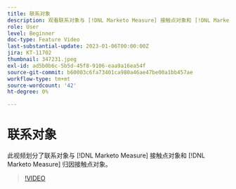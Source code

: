```yaml
---
title: 联系对象
description: 观看联系对象与 [!DNL Marketo Measure] 接触点对象和 [!DNL Marketo Measure] 归因接触点对象。
role: User
level: Beginner
doc-type: Feature Video
last-substantial-update: 2023-01-06T00:00:00Z
jira: KT-11702
thumbnail: 347231.jpeg
exl-id: ad5b0b6c-5b5d-45f8-9106-eaa9a16ea54f
source-git-commit: b60003c6fa73401ca980a46ae47be00a1bb457ae
workflow-type: tm+mt
source-wordcount: '42'
ht-degree: 0%

---
```


# 联系对象

此视频划分了联系对象与 [!DNL Marketo Measure] 接触点对象和 [!DNL Marketo Measure] 归因接触点对象。

>[!VIDEO](https://video.tv.adobe.com/v/347231/?quality=12&learn=on)
